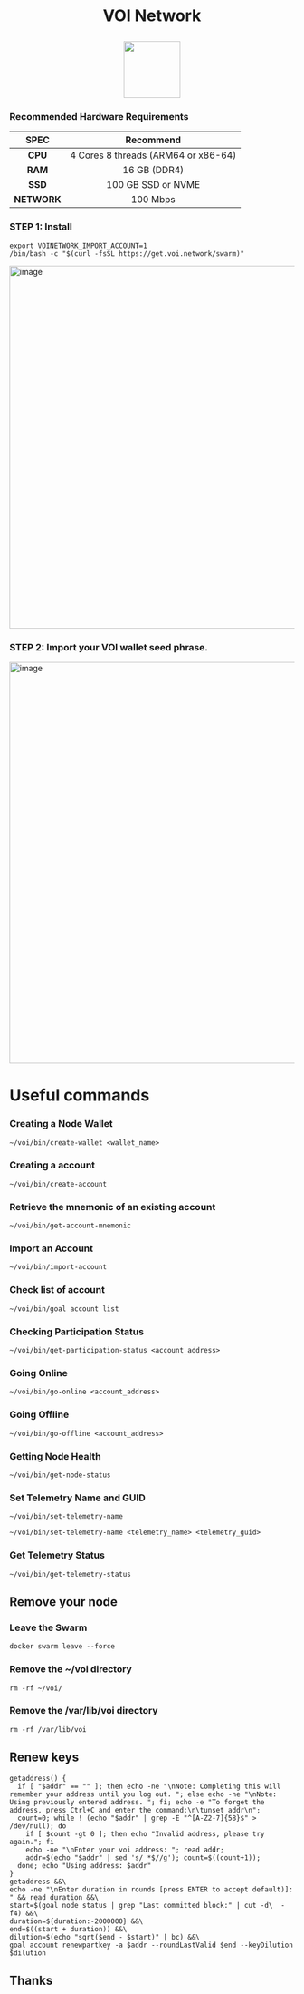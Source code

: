 # <p align="center"> VOI Network </p>
<p align="center">
  <img height="100" height="auto" src="https://github.com/vnbnode/binaries/blob/main/Projects/VOI/voi.jpg?raw=true">
</p>

### Recommended Hardware Requirements

|   SPEC      |        Recommend          |
| :---------: | :-----------------------: |
|   **CPU**   | 4 Cores 8 threads (ARM64 or x86-64)                                   |
|   **RAM**   |        16 GB (DDR4)       |
|   **SSD**   |    100 GB SSD or NVME     |
| **NETWORK** |        100 Mbps           |

### STEP 1: Install
```
export VOINETWORK_IMPORT_ACCOUNT=1
/bin/bash -c "$(curl -fsSL https://get.voi.network/swarm)"
```
<img width="640" alt="image" src="https://github.com/user-attachments/assets/7c9ca681-e8c3-4f3c-9390-9c36afc9e8ee">

### STEP 2: Import your VOI wallet seed phrase.

<img width="708" alt="image" src="https://github.com/user-attachments/assets/89526d3d-0137-4852-91b5-7bb56091e5d2">

# Useful commands
### Creating a Node Wallet
```
~/voi/bin/create-wallet <wallet_name>
```
### Creating a account
```
~/voi/bin/create-account
```
### Retrieve the mnemonic of an existing account
```
~/voi/bin/get-account-mnemonic 
```
### Import an Account
```
~/voi/bin/import-account
```
### Check list of account
```
~/voi/bin/goal account list
```
### Checking Participation Status
```
~/voi/bin/get-participation-status <account_address>
```
### Going Online
```
~/voi/bin/go-online <account_address>
```
### Going Offline
```
~/voi/bin/go-offline <account_address>
```
### Getting Node Health
```
~/voi/bin/get-node-status
```
### Set Telemetry Name and GUID
```
~/voi/bin/set-telemetry-name
```
```
~/voi/bin/set-telemetry-name <telemetry_name> <telemetry_guid>
```
### Get Telemetry Status
```
~/voi/bin/get-telemetry-status
```
## Remove your node
### Leave the Swarm
```
docker swarm leave --force
```
### Remove the ~/voi directory
```
rm -rf ~/voi/
```
### Remove the /var/lib/voi directory
```
rm -rf /var/lib/voi
```
## Renew keys
```
getaddress() {
  if [ "$addr" == "" ]; then echo -ne "\nNote: Completing this will remember your address until you log out. "; else echo -ne "\nNote: Using previously entered address. "; fi; echo -e "To forget the address, press Ctrl+C and enter the command:\n\tunset addr\n";
  count=0; while ! (echo "$addr" | grep -E "^[A-Z2-7]{58}$" > /dev/null); do
    if [ $count -gt 0 ]; then echo "Invalid address, please try again."; fi
    echo -ne "\nEnter your voi address: "; read addr;
    addr=$(echo "$addr" | sed 's/ *$//g'); count=$((count+1));
  done; echo "Using address: $addr"
}
getaddress &&\
echo -ne "\nEnter duration in rounds [press ENTER to accept default)]: " && read duration &&\
start=$(goal node status | grep "Last committed block:" | cut -d\  -f4) &&\
duration=${duration:-2000000} &&\
end=$((start + duration)) &&\
dilution=$(echo "sqrt($end - $start)" | bc) &&\
goal account renewpartkey -a $addr --roundLastValid $end --keyDilution $dilution
```

## Thanks
